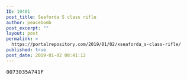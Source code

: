 ```yaml
---
ID: 10401
post_title: Seaforda S class rifle
author: peacebomb
post_excerpt: ""
layout: post
permalink: >
  https://portalrepository.com/2019/01/02/xseaforda_s-class-rifle/
published: true
post_date: 2019-01-02 08:41:12
---
```

<pre>0073035A741F</pre>